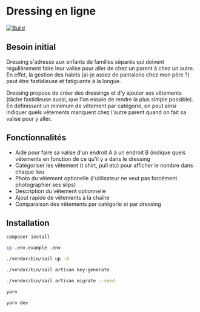 # Dressing en ligne

[![Build](https://github.com/arthaud-proust/dev.arthaud.dressing/actions/workflows/build.yml/badge.svg)](https://github.com/arthaud-proust/dev.arthaud.dressing/actions/workflows/build.yml)

## Besoin initial

Dressing s'adresse aux enfants de familles séparés qui doivent régulièrement faire leur valise pour aller de chez un parent à chez un autre.
En effet, la gestion des habits (ai-je assez de pantalons chez mon père ?) peut être fastidieuse et fatiguante à la longue.

Dressing propose de créer des dressings et d'y ajouter ses vêtements (tâche fastidieuse aussi, que l'on essaie de rendre la plus simple possible). En définissant un minimum de vêtement par catégorie, on peut ainsi indiquer quels vêtements manquent chez l'autre parent quand on fait sa valise pour y aller.

## Fonctionnalités

- Aide pour faire sa valise d'un endroit A à un endroit B (indique quels vêtements en fonction de ce qu'il y a dans le dressing 
- Catégoriser les vêtement (t shirt, pull etc) pour afficher le nombre dans chaque lieu
- Photo du vêtement optionelle (l'utilisateur ne veut pas forcément photographier ses slips)
- Description du vêtement optionnelle
- Ajout rapide de vêtements à la chaîne
- Comparaison des vêtements par catégorie et par dressing

## Installation

```bash
composer install
```

```bash
cp .env.example .env
```

```bash
./vendor/bin/sail up -d
```

```bash
./vendor/bin/sail artisan key:generate
```

```bash
./vendor/bin/sail artisan migrate --seed
```

```bash
yarn
```

```bash
yarn dev
```
